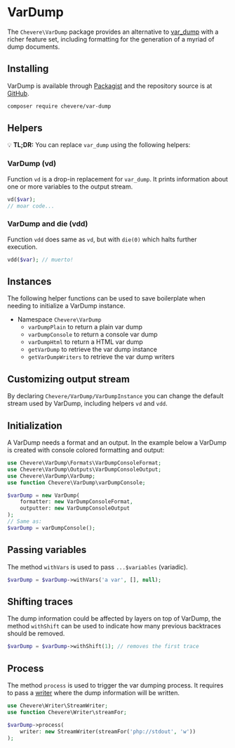 # VarDump

The `Chevere\VarDump` package provides an alternative to [var_dump](https://www.php.net/var-dump) with a richer feature set, including formatting for the generation of a myriad of dump documents.

## Installing

VarDump is available through [Packagist](https://packagist.org/packages/chevere/var-dump) and the repository source is at [GitHub](https://github.com/chevere/var-dump).

```sh
composer require chevere/var-dump
```

## Helpers

💡 **TL;DR:** You can replace `var_dump` using the following helpers:

### VarDump (vd)

Function `vd` is a drop-in replacement for `var_dump`. It prints information about one or more variables to the output stream.

```php
vd($var);
// moar code...
```

### VarDump and die (vdd)

Function `vdd` does same as `vd`, but with `die(0)` which halts further execution.

```php
vdd($var); // muerto!
```

## Instances

The following helper functions can be used to save boilerplate when needing to initialize a VarDump instance.

* Namespace `Chevere\VarDump`
  * `varDumpPlain` to return a plain var dump
  * `varDumpConsole` to return a console var dump
  * `varDumpHtml` to return a HTML var dump
  * `getVarDump` to retrieve the var dump instance
  * `getVarDumpWriters` to retrieve the var dump writers

## Customizing output stream

By declaring `Chevere/VarDump/VarDumpInstance` you can change the default stream used by VarDump, including helpers `vd` and `vdd`.

## Initialization

A VarDump needs a format and an output. In the example below a VarDump is created with console colored formatting and output:

```php
use Chevere\VarDump\Formats\VarDumpConsoleFormat;
use Chevere\VarDump\Outputs\VarDumpConsoleOutput;
use Chevere\VarDump\VarDump;
use function Chevere\VarDump\varDumpConsole;

$varDump = new VarDump(
    formatter: new VarDumpConsoleFormat,
    outputter: new VarDumpConsoleOutput
);
// Same as:
$varDump = varDumpConsole();
```

## Passing variables

The method `withVars` is used to pass `...$variables` (variadic).

```php
$varDump = $varDump->withVars('a var', [], null);
```

## Shifting traces

The dump information could be affected by layers on top of VarDump, the method `withShift` can be used to indicate how many previous backtraces should be removed.

```php
$varDump = $varDump->withShift(1); // removes the first trace
```

## Process

The method `process` is used to trigger the var dumping process. It requires to pass a [writer](../library/Writer.md) where the dump information will be written.

```php
use Chevere\Writer\StreamWriter;
use function Chevere\Writer\streamFor;

$varDump->process(
    writer: new StreamWriter(streamFor('php://stdout', 'w'))
);
```
